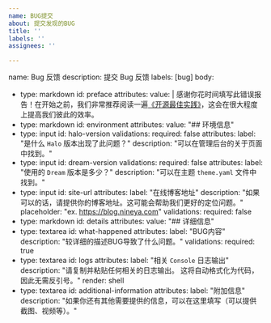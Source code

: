 ```yaml
---
name: BUG提交
about: 提交发现的BUG
title: ''
labels: ''
assignees: ''

---
```


name: Bug 反馈
description: 提交 Bug 反馈
labels: [bug]
body:
  - type: markdown
    id: preface
    attributes:
      value: |
        感谢你花时间填写此错误报告！在开始之前，我们非常推荐阅读一遍[《开源最佳实践》](https://github.com/LinuxSuRen/open-source-best-practice)，这会在很大程度上提高我们彼此的效率。
  - type: markdown
    id: environment
    attributes:
      value: "## 环境信息"
  - type: input
    id: halo-version
    validations:
      required: false
    attributes:
      label: "是什么 `Halo` 版本出现了此问题？"
      description: "可以在管理后台的关于页面中找到。"
  - type: input
    id: dream-version
    validations:
      required: false
    attributes:
      label: "使用的 `Dream` 版本是多少？"
      description: "可以在主题 `theme.yaml` 文件中找到。"
  - type: input
    id: site-url
    attributes:
      label: "在线博客地址"
      description: "如果可以的话，请提供你的博客地址。这可能会帮助我们更好的定位问题。"
      placeholder: "ex. https://blog.nineya.com"
    validations:
      required: false
  - type: markdown
    id: details
    attributes:
      value: "## 详细信息"
  - type: textarea
    id: what-happened
    attributes:
      label: "BUG内容"
      description: "较详细的描述BUG导致了什么问题。"
    validations:
      required: true
  - type: textarea
    id: logs
    attributes:
      label: "相关 `Console` 日志输出"
      description: "请复制并粘贴任何相关的日志输出。 这将自动格式化为代码，因此无需反引号。"
      render: shell
  - type: textarea
    id: additional-information
    attributes:
      label: "附加信息"
      description: "如果你还有其他需要提供的信息，可以在这里填写（可以提供截图、视频等）。"

